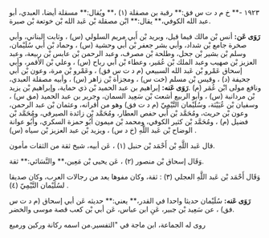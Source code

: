 ١٩٢٣ -** خ م د ت س فق:** رقبة بن مصقلة (١) ،** ويُقال:** مسقلة أيضا، العبدي، أبو عبد الله الكوفي،** يقال:** ابْن مصقلة بْن عَبد الله بْن خوتعة بْن صبرة.

**رَوَى عَن:** أنس بْن مالك فيما قيل، وبريد بْن أَبي مريم السلولي (س) ، وثابت البناني، وأبي صخرة جامع بْن شداد، وأبي بشر جعفر بْن أَبي وحشية (س) ، وحماد بْن أَبي سُلَيْمان، وسلم بْن بشير بْن جحل، وطلحة بْن مصرف، وعبد الرحمن بْن عابس بْن ربيعة، وعبد العزيز بْن صهيب وعبد الملك بْن عُمَير، وعطاء بْن أَبي رباح (س) ، وعلي بْن الأقمر، وأبي إسحاق عَمْرو بْن عَبد الله السبيعي (م د ت س فق) ، وعَمْرو بْن مرة، وعون بْن أَبي جحيفة (د) ، وقيس بْن مسلم (خت س) ، ومجزأة بْن زاهر (س) ، وأبيه مصقلة العبدي، ونافع مولى ابْن عُمَر (م) .**رَوَى عَنه:** إبراهيم بن عبد الحميد بْن ذي حماية، وإبراهيم بْن يزيد بْن مردانبة (س) ، وأبو الربيع أشعث بْن سَعِيد السمان، وجرير بن عبد الحميد (مق س) ، وسفيان بْن عُيَيْنَة، وسُلَيْمان التَّيْمِيّ (م د ت فق) وهو من أقرانه، وعثمان بْن عبد الرحمن، وعون بْن حريث، ومُحَمَّد بْن أَبي حفص العطار، ومُحَمَّد بْن زائدة الصيرفي، ومُحَمَّد بْن فضيل (م) ، ومُحَمَّد بْن كثير الكوفي، ومحمد بْن ميمون أَبُو حمزة السكري، وأَبُو عوانة الوضاح بْن عَبد اللَّهِ (خ د س) ، ويزيد بْن عبد العزيز بْن سياه (س) .

قال عَبد اللَّهِ بْن أَحْمَد بْن حنبل (١) ، عَن أبيه، شيخ ثقة من الثقات مأمون.

وَقَال إسحاق بْن منصور (٢) ، عَن يحيى بْن مَعِين،** والنَّسَائي:** ثقة.

وَقَال أَحْمَد بْن عَبد اللَّهِ العجلي (٣) : ثقة، وكان مفوها يعد من رجالات العرب، وكان صديقا لسُلَيْمان التَّيْمِيّ (٤) .

**رَوَى عَنه:** سُلَيْمان حديثا واحدا في القدر،** يعني:** حديثه عَن أبي إسحاق (م د ت س فق) ، عن سَعِيد بْن جبير، عَنِ ابن عباس، عَن أبي بْن كعب قصة موسى والخضر.

روى له الجماعة، ابن ماجة في "التفسير.من اسمه ركانة وركين ورميع